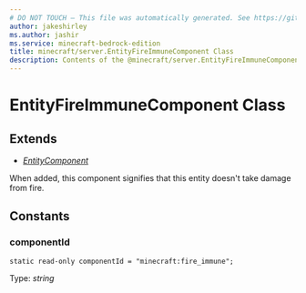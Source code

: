 ```yaml
---
# DO NOT TOUCH — This file was automatically generated. See https://github.com/mojang/minecraftapidocsgenerator to modify descriptions, examples, etc.
author: jakeshirley
ms.author: jashir
ms.service: minecraft-bedrock-edition
title: minecraft/server.EntityFireImmuneComponent Class
description: Contents of the @minecraft/server.EntityFireImmuneComponent class.
---
```

# EntityFireImmuneComponent Class

## Extends
- [*EntityComponent*](EntityComponent.md)

When added, this component signifies that this entity doesn't take damage from fire.

## Constants

### **componentId**
`static read-only componentId = "minecraft:fire_immune";`

Type: *string*

